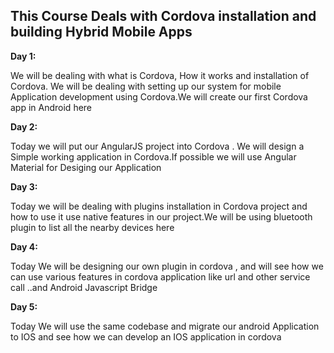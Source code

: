 <h2>This Course Deals with Cordova installation and building Hybrid Mobile Apps</h2>

<b>Day 1:</b>
<p>We will be dealing with what is Cordova, How it works and installation of Cordova. We will be dealing with setting up our system for mobile Application development using Cordova.We will create our first Cordova app in Android here </p>


<b>Day 2:</b>
<p>Today we will put our AngularJS project into Cordova . We will design a Simple working application in Cordova.If possible we will use Angular Material for Desiging our Application</p>


<b>Day 3:</b>
<p>Today we will be dealing with plugins installation in Cordova project and how to use it use native features in our project.We will be using bluetooth plugin to list all the nearby devices here</p>


<b>Day 4:</b>
<p>Today We will be designing our own plugin in cordova , and will see how we can use various features in cordova application like url and other service call ..and Android Javascript Bridge</p>

<b>Day 5:</b>
<p>Today We will use the same codebase and migrate our android Application to IOS and see how we can develop an IOS application in cordova</p>
